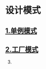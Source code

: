 # 设计模式

##  [1.单例模式](https://github.com/XiBiaoWang/DesignPatterns/tree/master/01.Singleton)

## [2.工厂模式](https://github.com/XiBiaoWang/DesignPatterns/tree/master/02.Factory)

3.